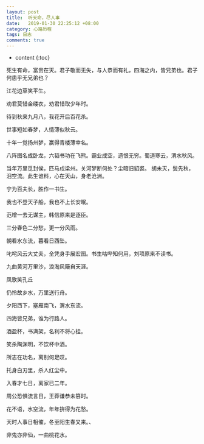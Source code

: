 ```yaml
---
layout: post
title:  听天命，尽人事
date:   2019-01-30 22:25:12 +08:00
category: 心路历程
tags: 日志
comments: true
---
```


* content
{:toc}

死生有命，富贵在天。君子敬而无失，与人恭而有礼，四海之内，皆兄弟也。君子何患乎无兄弟也？








江花边草笑平生。

劝君莫惜金缕衣，劝君惜取少年时。

待到秋来九月八，我花开后百花杀。

世事短如春梦，人情薄似秋云。

十年一觉扬州梦，赢得青楼薄幸名。

八阵图名成卧龙，六韬书功在飞熊。霸业成空，遗恨无穷。蜀道寒云，渭水秋风。

当年万里觅封侯，匹马戍梁州。关河梦断何处？尘暗旧貂裘。
胡未灭，鬓先秋，泪空流。此生谁料，心在天山，身老沧洲。

宁为百夫长，胜作一书生。

我也不登天子船，我也不上长安眠。

范增一去无谋主，韩信原来是逐臣。

三分春色二分愁，更一分风雨。

朝看水东流，暮看日西坠。

叱咤风云大丈夫，全凭身手展宏图。书生咕哔知何用，刘项原来不读书。

九曲黄河万里沙，浪淘风簸自天涯。


凤歌笑孔丘

仍怜故乡水，万里送行舟。

夕阳西下，塞雁南飞，渭水东流。

四海皆兄弟，谁为行路人。

酒盈杯，书满架，名利不将心挂。

笑杀陶渊明，不饮杯中酒。

所志在功名，离别何足叹。

托身白刃里，杀人红尘中。

入春才七日，离家已二年。

周公恐惧流言日，王莽谦恭未篡时。

花不语，水空流，年年拚得为花愁。

天时人事日相催，冬至阳生春又来。、

非鬼亦非仙，一曲桃花水。
